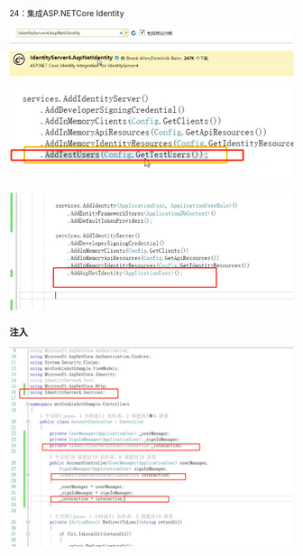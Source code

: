 





24：集成ASP.NETCore Identity





![1561608955358](assets/1561608955358.png)





![1561609025776](assets/1561609025776.png)

![1561608996934](assets/1561608996934.png)





###	注入

![1561609134943](assets/1561609134943.png)


